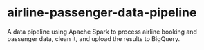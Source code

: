 # airline-passenger-data-pipeline
A data pipeline using Apache Spark to process airline booking and passenger data, clean it, and upload the results to BigQuery.
